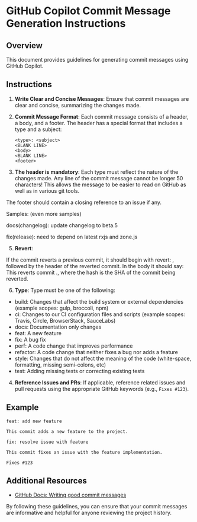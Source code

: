 # GitHub Copilot Commit Message Generation Instructions

## Overview
This document provides guidelines for generating commit messages using GitHub Copilot.

## Instructions

1. **Write Clear and Concise Messages**: Ensure that commit messages are clear and concise, summarizing the changes made.

3. **Commit Message Format**: Each commit message consists of a header, a body, and a footer. The header has a special format that includes a type and a subject:
    ```
    <type>: <subject>
    <BLANK LINE>
    <body>
    <BLANK LINE>
    <footer>
    ```

4. **The header is mandatory**: Each type must reflect the nature of the changes made. Any line of the commit message cannot be longer 50 characters! This allows the message to be easier to read on GitHub as well as in various git tools.

The footer should contain a closing reference to an issue if any.

Samples: (even more samples)

docs(changelog): update changelog to beta.5

fix(release): need to depend on latest rxjs and zone.js



5. **Revert**:

If the commit reverts a previous commit, it should begin with revert: , followed by the header of the reverted commit. In the body it should say: This reverts commit <hash>., where the hash is the SHA of the commit being reverted.

6. **Type**: Type must be one of the following:

 - build: Changes that affect the build system or external dependencies (example scopes: gulp, broccoli, npm)
 - ci: Changes to our CI configuration files and scripts (example scopes: Travis, Circle, BrowserStack, SauceLabs)
 - docs: Documentation only changes
 - feat: A new feature
 - fix: A bug fix
 - perf: A code change that improves performance
 - refactor: A code change that neither fixes a bug nor adds a feature
 - style: Changes that do not affect the meaning of the code (white-space, formatting, missing semi-colons, etc)
 - test: Adding missing tests or correcting existing tests

4. **Reference Issues and PRs**: If applicable, reference related issues and pull requests using the appropriate GitHub keywords (e.g., `Fixes #123`).


## Example
```
feat: add new feature

This commit adds a new feature to the project.
```

```
fix: resolve issue with feature

This commit fixes an issue with the feature implementation.

Fixes #123
```

## Additional Resources
- [GitHub Docs: Writing good commit messages](https://docs.github.com/en/github/committing-changes-to-your-project/creating-and-editing-commits/creating-a-commit-with-multiple-authors)

By following these guidelines, you can ensure that your commit messages are informative and helpful for anyone reviewing the project history.